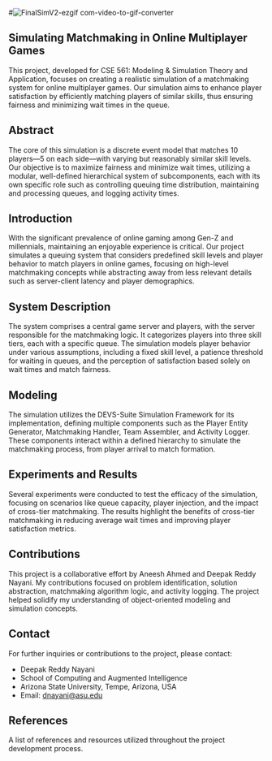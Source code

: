 #![FinalSimV2-ezgif com-video-to-gif-converter](https://github.com/deepaknayani22/skillbased-matchmaking-simulator/assets/64520527/62209c6b-6fc1-4f93-9297-7a04483cf78b)

## Simulating Matchmaking in Online Multiplayer Games

This project, developed for CSE 561: Modeling & Simulation Theory and Application, focuses on creating a realistic simulation of a matchmaking system for online multiplayer games. Our simulation aims to enhance player satisfaction by efficiently matching players of similar skills, thus ensuring fairness and minimizing wait times in the queue.

## Abstract

The core of this simulation is a discrete event model that matches 10 players—5 on each side—with varying but reasonably similar skill levels. Our objective is to maximize fairness and minimize wait times, utilizing a modular, well-defined hierarchical system of subcomponents, each with its own specific role such as controlling queuing time distribution, maintaining and processing queues, and logging activity times.

## Introduction

With the significant prevalence of online gaming among Gen-Z and millennials, maintaining an enjoyable experience is critical. Our project simulates a queuing system that considers predefined skill levels and player behavior to match players in online games, focusing on high-level matchmaking concepts while abstracting away from less relevant details such as server-client latency and player demographics.

## System Description

The system comprises a central game server and players, with the server responsible for the matchmaking logic. It categorizes players into three skill tiers, each with a specific queue. The simulation models player behavior under various assumptions, including a fixed skill level, a patience threshold for waiting in queues, and the perception of satisfaction based solely on wait times and match fairness.

## Modeling

The simulation utilizes the DEVS-Suite Simulation Framework for its implementation, defining multiple components such as the Player Entity Generator, Matchmaking Handler, Team Assembler, and Activity Logger. These components interact within a defined hierarchy to simulate the matchmaking process, from player arrival to match formation.

## Experiments and Results

Several experiments were conducted to test the efficacy of the simulation, focusing on scenarios like queue capacity, player injection, and the impact of cross-tier matchmaking. The results highlight the benefits of cross-tier matchmaking in reducing average wait times and improving player satisfaction metrics.

## Contributions

This project is a collaborative effort by Aneesh Ahmed and Deepak Reddy Nayani. My contributions focused on problem identification, solution abstraction, matchmaking algorithm logic, and activity logging. The project helped solidify my understanding of object-oriented modeling and simulation concepts.

## Contact

For further inquiries or contributions to the project, please contact:

- Deepak Reddy Nayani
- School of Computing and Augmented Intelligence
- Arizona State University, Tempe, Arizona, USA
- Email: dnayani@asu.edu

## References

A list of references and resources utilized throughout the project development process.
